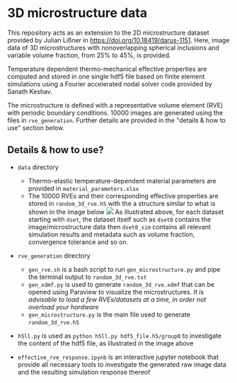 # 3D microstructure data

This repository acts as an extension to the 2D microstructure dataset provided by Julian Lißner in https://doi.org/10.18419/darus-1151. Here, image data of 3D microstructures with nonoverlapping spherical inclusions and variable volume fraction, from 25% to 45%, is provided. 

Temperature dependent thermo-mechanical effective properties are computed and stored in one single hdf5 file based on finite element simulations using a Fourier accelerated nodal solver code provided by Sanath Keshav.

The microstructure is defined with a representative volume element (RVE) with periodic boundary conditions. 10000 images are generated using the files in `rve_generation`. Further details are provided in the "details & how to use" section below.

## Details & how to use?
- `data` directory
  - Thermo-elastic temperature-dependent material parameters are provided in `material_parameters.xlsx`
  - The 10000 RVEs and their corresponding effective properties are stored in `random_3d_rve.h5` with the a structure similar to what is shown in the image below
  ![](h5ll.png)
  As illustrated above, for each dataset starting with `dset`, the dataset itself such as `dset0` contains the image/microstructure data then `dset0_sim` contains all relevant simulation results and metadata such as volume fraction, convergence tolerance and so on.
  
- `rve_generation` directory
  - `gen_rve.sh` is a bash script to run `gen_microstructure.py` and pipe the terminal output to `random_3d_rve.txt`
  - `gen_xdmf.py` is used to generate `random_3d_rve.xdmf` that can be opened using Paraview to visualize the microstructures. *It is advisable to load a few RVEs/datasets at a time, in order not overload your hardware*
  - `gen_microstructure.py` is the main file used to generate `random_3d_rve.h5`
  
- `h5ll.py` is used as `python h5ll.py hdf5_file.h5/group0` to investigate the content of the hdf5 file, as illustrated in the image above

- `effective_rve_response.ipynb` is an interactive jupyter notebook that provide all necessary tools to investigate the generated raw image data and the resulting simulation response thereof
